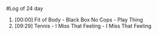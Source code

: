 #Log of 24 day

1. [00:00] Fit of Body - Black Box No Cops - Play Thing
1. [09:29] Tennis - I Miss That Feeling - I Miss That Feeling
